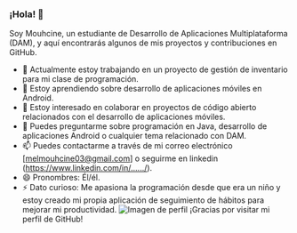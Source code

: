 ### ¡Hola! 👋

Soy Mouhcine, un estudiante de Desarrollo de Aplicaciones Multiplataforma (DAM), y aquí encontrarás algunos de mis proyectos y contribuciones en GitHub.

- 🔭 Actualmente estoy trabajando en un proyecto de gestión de inventario para mi clase de programación.
- 🌱 Estoy aprendiendo sobre desarrollo de aplicaciones móviles en Android.
- 👯 Estoy interesado en colaborar en proyectos de código abierto relacionados con el desarrollo de aplicaciones móviles.
- 💬 Puedes preguntarme sobre programación en Java, desarrollo de aplicaciones Android o cualquier tema relacionado con DAM.
- 📫 Puedes contactarme a través de mi correo electrónico [melmouhcine03@gmail.com] o seguirme en linkedin (https://www.linkedin.com/in/....../).
- 😄 Pronombres: Él/él.
- ⚡ Dato curioso: Me apasiona la programación desde que era un niño y estoy creado mi propia aplicación de seguimiento de hábitos para mejorar mi productividad.
![Imagen de perfil](progrmador.jpg)
¡Gracias por visitar mi perfil de GitHub!

